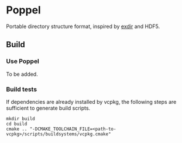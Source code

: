 # Poppel

Portable directory structure format, inspired by [exdir](https://github.com/CINPLA/exdir) and HDF5.

## Build

### Use Poppel

To be added.

### Build tests

If dependencies are already installed by vcpkg, the following steps are sufficient to generate build scripts.

```shell
mkdir build
cd build
cmake .. "-DCMAKE_TOOLCHAIN_FILE=<path-to-vcpkg>/scripts/buildsystems/vcpkg.cmake"
```
